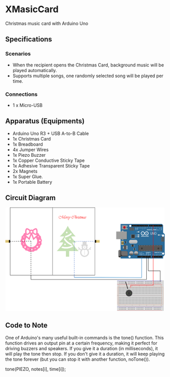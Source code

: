 # XMasicCard
Christmas music card with Arduino Uno

## Specifications
### Scenarios
* When the recipient opens the Christmas Card, background music will be played automatically.
* Supports multiple songs, one randomly selected song will be played per time.

### Connections
* 1 x Micro-USB

## Apparatus (Equipments)
- Arduino Uno R3 + USB A-to-B Cable
- 1x Christmas Card
- 1x Breadboard
- 4x Jumper Wires
- 1x Piezo Buzzer
- 1x Copper Conductive Sticky Tape
- 1x Adhesive Transparent Sticky Tape
- 2x Magnets
- 1x Super Glue.
- 1x Portable Battery

## Circuit Diagram
![Circuit Diagram](XMasicCard_Circuit.png)

## Code to Note
One of Arduino's many useful built-in commands is the tone() function. This function drives an output pin at a certain frequency, making it perfect for driving buzzers and speakers. If you give it a duration (in milliseconds), it will play the tone then stop. If you don't give it a duration, it will keep playing the tone forever (but you can stop it with another function, noTone()).

tone(PIEZO, notes[i], time[i]); 
